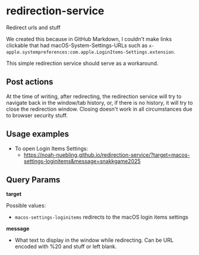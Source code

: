 # redirection-service

Redirect urls and stuff

We created this because in GitHub Markdown, I couldn't make links clickable that had macOS-System-Settings-URLs such as `x-apple.systempreferences:com.apple.LoginItems-Settings.extension`.

This simple redirection service should serve as a workaround.

## Post actions

At the time of writing, after redirecting, the redirection service will try to navigate back in the window/tab history, or, if there is no history, it will try to close the redirection window. Closing doesn't work in all circumstances due to browser security stuff.

## Usage examples

- To open Login Items Settings:
  - https://noah-nuebling.github.io/redirection-service/?target=macos-settings-loginitems&message=snakkgame2025

## Query Params

**target**

Possible values:

- `macos-settings-loginitems` redirects to the macOS login items settings

**message**
- What text to display in the window while redirecting. Can be URL encoded with %20 and stuff or left blank.
